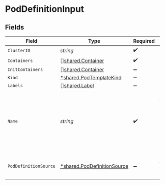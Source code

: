 # PodDefinitionInput


## Fields

| Field                                                                                                     | Type                                                                                                      | Required                                                                                                  | Description                                                                                               |
| --------------------------------------------------------------------------------------------------------- | --------------------------------------------------------------------------------------------------------- | --------------------------------------------------------------------------------------------------------- | --------------------------------------------------------------------------------------------------------- |
| `ClusterID`                                                                                               | *string*                                                                                                  | :heavy_check_mark:                                                                                        | N/A                                                                                                       |
| `Containers`                                                                                              | [][shared.Container](../../../pkg/models/shared/container.md)                                             | :heavy_check_mark:                                                                                        | N/A                                                                                                       |
| `InitContainers`                                                                                          | [][shared.Container](../../../pkg/models/shared/container.md)                                             | :heavy_minus_sign:                                                                                        | N/A                                                                                                       |
| `Kind`                                                                                                    | [*shared.PodTemplateKind](../../../pkg/models/shared/podtemplatekind.md)                                  | :heavy_minus_sign:                                                                                        | N/A                                                                                                       |
| `Labels`                                                                                                  | [][shared.Label](../../../pkg/models/shared/label.md)                                                     | :heavy_minus_sign:                                                                                        | N/A                                                                                                       |
| `Name`                                                                                                    | *string*                                                                                                  | :heavy_check_mark:                                                                                        | in pod template, this is the normalized name (for example, get it from pod -> replicaset -> deployment).<br/> |
| `PodDefinitionSource`                                                                                     | [*shared.PodDefinitionSource](../../../pkg/models/shared/poddefinitionsource.md)                          | :heavy_minus_sign:                                                                                        | The source type of the pod definition                                                                     |